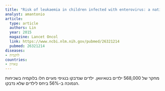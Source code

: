 ```yaml
---
title: "Risk of leukaemia in children infected with enterovirus: a nationwide, retrospective, population-based, Taiwanese-registry, cohort study"
analyst: amantonio
article:
  type: article
  authors: Lin
  year: 2015
  magazine: Lancet Oncol
  link: https://www.ncbi.nlm.nih.gov/pubmed/26321214
  pubmed: 26321214
diseases:
- לוקמיה
countries:
- טאיוון
---
```


מחקר של 568,000 ילדים בטאיוואן. ילדים שנדבקו בנגיפי מעיים חלו בלוקמיה בשכיחות הנמוכה ב-56% ביחס לילדים שלא נדבקו.
